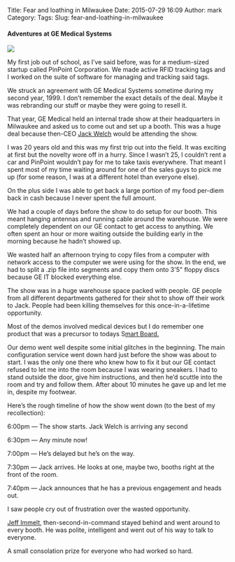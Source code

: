 Title: Fear and loathing in Milwaukee
Date: 2015-07-29 16:09
Author: mark
Category: 
Tags: 
Slug: fear-and-loathing-in-milwaukee

#### Adventures at GE Medical Systems

<img src="https://d262ilb51hltx0.cloudfront.net/max/2000/1*S-Q6I5XJxezvWLzQpvhx5w.png"  />

My first job out of school, as I’ve said before, was for a medium-sized startup called PinPoint Corporation. We made active RFID tracking tags and I worked on the suite of software for managing and tracking said tags.

We struck an agreement with GE Medical Systems sometime during my second year, 1999. I don’t remember the exact details of the deal. Maybe it was rebranding our stuff or maybe they were going to resell it.

That year, GE Medical held an internal trade show at their headquarters in Milwaukee and asked us to come out and set up a booth. This was a huge deal because then-CEO [Jack Welch](https://en.wikipedia.org/wiki/Jack_Welch) would be attending the show.

I was 20 years old and this was my first trip out into the field. It was exciting at first but the novelty wore off in a hurry. Since I wasn’t 25, I couldn’t rent a car and PinPoint wouldn’t pay for me to take taxis everywhere. That meant I spent most of my time waiting around for one of the sales guys to pick me up (for some reason, I was at a different hotel than everyone else).

On the plus side I was able to get back a large portion of my food per-diem back in cash because I never spent the full amount.

We had a couple of days before the show to do setup for our booth. This meant hanging antennas and running cable around the warehouse. We were completely dependent on our GE contact to get access to anything. We often spent an hour or more waiting outside the building early in the morning because he hadn’t showed up.

We wasted half an afternoon trying to copy files from a computer with network access to the computer we were using for the show. In the end, we had to split a .zip file into segments and copy them onto 3'5" floppy discs because GE IT blocked everything else.

The show was in a huge warehouse space packed with people. GE people from all different departments gathered for their shot to show off their work to Jack. People had been killing themselves for this once-in-a-lifetime opportunity.

Most of the demos involved medical devices but I do remember one product that was a precursor to todays S[mart Board.](http://education.smarttech.com/)

Our demo went well despite some initial glitches in the beginning. The main configuration service went down hard just before the show was about to start. I was the only one there who knew how to fix it but our GE contact refused to let me into the room because I was wearing sneakers. I had to stand outside the door, give him instructions, and then he’d scuttle into the room and try and follow them. After about 10 minutes he gave up and let me in, despite my footwear.

Here’s the rough timeline of how the show went down (to the best of my recollection):

6:00pm — The show starts. Jack Welch is arriving any second

6:30pm — Any minute now!

7:00pm — He’s delayed but he’s on the way.

7:30pm — Jack arrives. He looks at one, maybe two, booths right at the front of the room.

7:40pm — Jack announces that he has a previous engagement and heads out.

I saw people cry out of frustration over the wasted opportunity.

[Jeff Immelt](https://en.wikipedia.org/wiki/Jeffrey_R._Immelt), then-second-in-command stayed behind and went around to every booth. He was polite, intelligent and went out of his way to talk to everyone.

A small consolation prize for everyone who had worked so hard.

